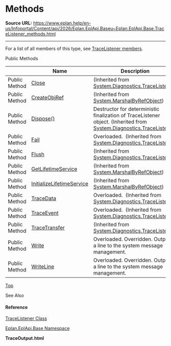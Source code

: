 # Methods

**Source URL:** https://www.eplan.help/en-us/Infoportal/Content/api/2026/Eplan.EplApi.Baseu~Eplan.EplApi.Base.TraceListener_methods.html

---

For a list of all members of this type, see [TraceListener members](Eplan.EplApi.Baseu~Eplan.EplApi.Base.TraceListener_members.html).

Public Methods

|  | Name | Description |
| --- | --- | --- |
| Public Method | [Close](#) | (Inherited from [System.Diagnostics.TraceListener](#)) |
| Public Method | [CreateObjRef](#) | (Inherited from [System.MarshalByRefObject](#)) |
| Public Method | [Dispose()](#) | Destructor for deterministic finalization of TraceListener object. (Inherited from [System.Diagnostics.TraceListener](#)) |
| Public Method | [Fail](#) | Overloaded.  (Inherited from [System.Diagnostics.TraceListener](#)) |
| Public Method | [Flush](#) | (Inherited from [System.Diagnostics.TraceListener](#)) |
| Public Method | [GetLifetimeService](#) | (Inherited from [System.MarshalByRefObject](#)) |
| Public Method | [InitializeLifetimeService](#) | (Inherited from [System.MarshalByRefObject](#)) |
| Public Method | [TraceData](#) | Overloaded.  (Inherited from [System.Diagnostics.TraceListener](#)) |
| Public Method | [TraceEvent](#) | Overloaded.  (Inherited from [System.Diagnostics.TraceListener](#)) |
| Public Method | [TraceTransfer](#) | (Inherited from [System.Diagnostics.TraceListener](#)) |
| Public Method | [Write](Eplan.EplApi.Baseu~Eplan.EplApi.Base.TraceListener~Write.html) | Overloaded. Overridden. Outputs a line to the system message management. |
| Public Method | [WriteLine](Eplan.EplApi.Baseu~Eplan.EplApi.Base.TraceListener~WriteLine.html) | Overloaded. Overridden. Outputs a line to the system message management. |

[Top](#top)

See Also

#### Reference

[TraceListener Class](Eplan.EplApi.Baseu~Eplan.EplApi.Base.TraceListener.html)
  
[Eplan.EplApi.Base Namespace](Eplan.EplApi.Baseu~Eplan.EplApi.Base_namespace.html)
  
**TraceOutput.html**